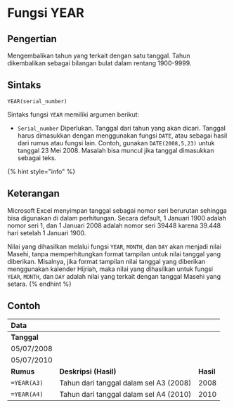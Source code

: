 # Fungsi YEAR

## Pengertian

Mengembalikan tahun yang terkait dengan satu tanggal. Tahun dikembalikan sebagai bilangan bulat dalam rentang 1900-9999.

## Sintaks

`YEAR(serial_number)`

Sintaks fungsi `YEAR` memiliki argumen berikut:

* `Serial_number`    Diperlukan. Tanggal dari tahun yang akan dicari. Tanggal harus dimasukkan dengan menggunakan fungsi `DATE`, atau sebagai hasil dari rumus atau fungsi lain. Contoh, gunakan `DATE(2008,5,23)` untuk tanggal 23 Mei 2008. Masalah bisa muncul jika tanggal dimasukkan sebagai teks.

{% hint style="info" %}
## Keterangan

Microsoft Excel menyimpan tanggal sebagai nomor seri berurutan sehingga bisa digunakan di dalam perhitungan. Secara default, 1 Januari 1900 adalah nomor seri 1, dan 1 Januari 2008 adalah nomor seri 39448 karena 39.448 hari setelah 1 Januari 1900.

Nilai yang dihasilkan melalui fungsi `YEAR`, `MONTH`, dan `DAY` akan menjadi nilai Masehi, tanpa memperhitungkan format tampilan untuk nilai tanggal yang diberikan. Misalnya, jika format tampilan nilai tanggal yang diberikan menggunakan kalender Hijriah, maka nilai yang dihasilkan untuk fungsi `YEAR`, `MONTH`, dan `DAY` adalah nilai yang terkait dengan tanggal Masehi yang setara.
{% endhint %}

## Contoh

| **Data** |  |  |
| :--- | :--- | :--- |
| **Tanggal** |  |  |
| 05/07/2008 |  |  |
| 05/07/2010 |  |  |
| **Rumus** | **Deskripsi \(Hasil\)** | **Hasil** |
| `=YEAR(A3)` | Tahun dari tanggal dalam sel A3 \(2008\) | 2008 |
| `=YEAR(A4)` | Tahun dari tanggal dalam sel A4 \(2010\) | 2010 |

